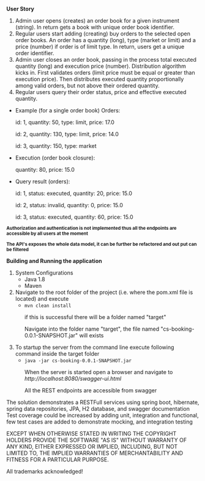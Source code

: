 <b>User Story</b>
<ol>
    <li>Admin user opens (creates) an order book for a given instrument (string). In return gets a book with unique order book identifier.</li> 
    <li>Regular users start adding (creating) buy orders to the selected open order books. An order has a quantity (long), type (market or limit) and a price (number) if order is of limit type. In return, users get a unique order identifier.</li>
    <li>Admin user closes an order book, passing in the process total executed quantity (long) and execution price (number). Distribution algorithm kicks in. First validates orders (limit price must be equal or greater than execution price). Then distributes executed quantity proportionally among valid orders, but not above their ordered quantity.</li>
    <li>Regular users query their order status, price and effective executed quantity.</li>
</ol>


<ul>
    <li>Example (for a single order book) Orders:
        <p>id: 1, quantity: 50, type: limit, price: 17.0</p>
        <p>id: 2, quantity: 130, type: limit, price: 14.0</p>
        <p>id: 3, quantity: 150, type: market</p>
    </li>
    <li>Execution (order book closure):
        <p>quantity: 80, price: 15.0</p>
    </li>
    
   <li> Query result (orders):
        <p>id: 1, status: executed, quantity: 20, price: 15.0</p>
        <p>id: 2, status: invalid, quantity: 0, price: 15.0</p>
        <p>id: 3, status: executed, quantity: 60, price: 15.0</p>
    </li>
</ul>

<p><small><b>Authorization and authentication is not implemented thus all the endpoints are accessible by all users at the moment</b></small></p>
<p><small><b>The API's exposes the whole data model, it can be further be refactored and out put can be filtered </b></small></p>

<p> </p>
<b>Building and Running the application</b>
<ol>
    <li>  System Configurations 
            <ul> 
                <li>Java 1.8</li>
               <li> Maven </li>
            </ul>
    </li>
    <li> Navigate to the root folder of the project (i.e. where the pom.xml file is located) and execute
        <ul>
            <li> <code>mvn clean install</code> 
            <p>if this is successful there will be a folder named "target" </p> 
            <p> Navigate into the folder name "target", the file named "cs-booking-0.0.1-SNAPSHOT.jar" will exists</p>
            </li>
         </ul>
    </li>
    <li> To startup the server from the command line execute following command inside the target folder
        <ul>
            <li>
                <code>java -jar cs-booking-0.0.1-SNAPSHOT.jar</code>
                <p> When the server is started open a browser and navigate to <i>http://localhost:8080/swagger-ui.html</i></p>
                <p> All the REST  endpoints are accessible from swagger </p>
            </li>
        </ul>
    </li>
</ol>

<p>The solution demonstrates a RESTFull services using spring boot, hibernate, spring data repositories, JPA,  H2 database, and swagger documentation
 Test coverage could be  increased by adding  unit, integration and functional, 
 few test cases are added to demonstrate mocking, and integration testing</p>
 
 <p>
 EXCEPT WHEN OTHERWISE STATED IN WRITING THE COPYRIGHT HOLDERS PROVIDE THE SOFTWARE "AS IS" WITHOUT WARRANTY OF ANY KIND, EITHER EXPRESSED OR IMPLIED, INCLUDING, BUT NOT LIMITED TO, THE IMPLIED WARRANTIES OF MERCHANTABILITY AND FITNESS FOR A PARTICULAR PURPOSE.
 
 <p>All trademarks acknowledged!</p>
 </p>
 
 